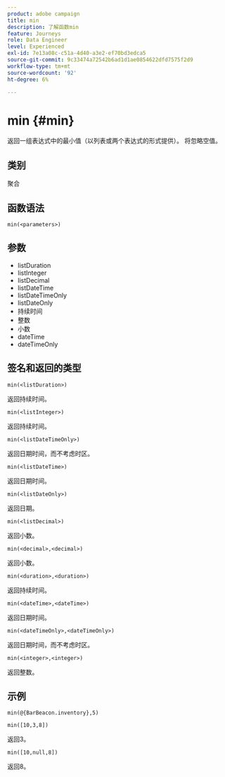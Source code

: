 ```yaml
---
product: adobe campaign
title: min
description: 了解函数min
feature: Journeys
role: Data Engineer
level: Experienced
exl-id: 7e13a08c-c51a-4d40-a3e2-ef70bd3edca5
source-git-commit: 9c33474a72542b6ad1d1ae0854622dfd7575f2d9
workflow-type: tm+mt
source-wordcount: '92'
ht-degree: 6%

---
```


# min {#min}

返回一组表达式中的最小值（以列表或两个表达式的形式提供）。 将忽略空值。

## 类别

聚合

## 函数语法

`min(<parameters>)`

## 参数

* listDuration
* listInteger
* listDecimal
* listDateTime
* listDateTimeOnly
* listDateOnly
* 持续时间
* 整数
* 小数
* dateTime
* dateTimeOnly

## 签名和返回的类型

`min(<listDuration>)`

返回持续时间。

`min(<listInteger>)`

返回持续时间。

`min(<listDateTimeOnly>)`

返回日期时间，而不考虑时区。

`min(<listDateTime>)`

返回日期时间。

`min(<listDateOnly>)`

返回日期。

`min(<listDecimal>)`

返回小数。

`min(<decimal>,<decimal>)`

返回小数。

`min(<duration>,<duration>)`

返回持续时间。

`min(<dateTime>,<dateTime>)`

返回日期时间。

`min(<dateTimeOnly>,<dateTimeOnly>)`

返回日期时间，而不考虑时区。

`min(<integer>,<integer>)`

返回整数。

## 示例

`min(@{BarBeacon.inventory},5)`

`min([10,3,8])`

返回3。

`min([10,null,8])`

返回8。
